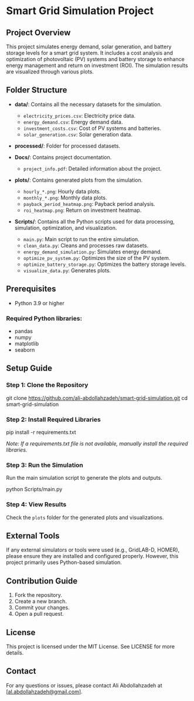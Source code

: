 # Smart Grid Simulation Project

## Project Overview

This project simulates energy demand, solar generation, and battery storage levels for a smart grid system. It includes a cost analysis and optimization of photovoltaic (PV) systems and battery storage to enhance energy management and return on investment (ROI). The simulation results are visualized through various plots.

## Folder Structure

- **data/**: Contains all the necessary datasets for the simulation.
  - `electricity_prices.csv`: Electricity price data.
  - `energy_demand.csv`: Energy demand data.
  - `investment_costs.csv`: Cost of PV systems and batteries.
  - `solar_generation.csv`: Solar generation data.
  
- **processed/**: Folder for processed datasets.

- **Docs/**: Contains project documentation.
  - `project_info.pdf`: Detailed information about the project.

- **plots/**: Contains generated plots from the simulation.
  - `hourly_*.png`: Hourly data plots.
  - `monthly_*.png`: Monthly data plots.
  - `payback_period_heatmap.png`: Payback period analysis.
  - `roi_heatmap.png`: Return on investment heatmap.

- **Scripts/**: Contains all the Python scripts used for data processing, simulation, optimization, and visualization.
  - `main.py`: Main script to run the entire simulation.
  - `clean_data.py`: Cleans and processes raw datasets.
  - `energy_demand_simulation.py`: Simulates energy demand.
  - `optimize_pv_system.py`: Optimizes the size of the PV system.
  - `optimize_battery_storage.py`: Optimizes the battery storage levels.
  - `visualize_data.py`: Generates plots.

## Prerequisites

- Python 3.9 or higher

### Required Python libraries:

- pandas
- numpy
- matplotlib
- seaborn

## Setup Guide

### Step 1: Clone the Repository

git clone https://github.com/ali-abdollahzadeh/smart-grid-simulation.git
cd smart-grid-simulation


### Step 2: Install Required Libraries

pip install -r requirements.txt

*Note: If a requirements.txt file is not available, manually install the required libraries.*

### Step 3: Run the Simulation

Run the main simulation script to generate the plots and outputs.

python Scripts/main.py


### Step 4: View Results

Check the `plots` folder for the generated plots and visualizations.

## External Tools

If any external simulators or tools were used (e.g., GridLAB-D, HOMER), please ensure they are installed and configured properly. However, this project primarily uses Python-based simulation.

## Contribution Guide

1. Fork the repository.
2. Create a new branch.
3. Commit your changes.
4. Open a pull request.

## License

This project is licensed under the MIT License. See LICENSE for more details.

## Contact

For any questions or issues, please contact Ali Abdollahzadeh at [al.abdollahzadeh@gmail.com].


